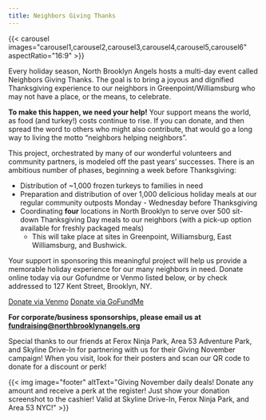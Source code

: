 ```yaml
---
title: Neighbors Giving Thanks
---
```


{{< carousel images="carousel1,carousel2,carousel3,carousel4,carousel5,carousel6" aspectRatio="16:9" >}}

Every holiday season, North Brooklyn Angels hosts a multi-day event called Neighbors Giving Thanks. The goal is to bring a joyous and dignified Thanksgiving experience to our neighbors in Greenpoint/Williamsburg who may not have a place, or the means, to celebrate. 

**To make this happen, we need your help!** Your support means the world, as food (and turkey!) costs continue to rise. If you can donate, and then spread the word to others who might also contribute, that would go a long way to living the motto “neighbors helping neighbors”.

This project, orchestrated by many of our wonderful volunteers and community partners, is modeled off the past years’ successes. There is an ambitious number of phases, beginning a week before Thanksgiving:

* Distribution of ~1,000 frozen turkeys to families in need
* Preparation and distribution of over 1,000 delicious holiday meals at our regular community outposts Monday - Wednesday before Thanksgiving
* Coordinating **four** locations in North Brooklyn to serve over 500 sit-down Thanksgiving Day meals to our neighbors (with a pick-up option available for freshly packaged meals)
  * This will take place at sites in Greenpoint, Williamsburg, East Williamsburg, and Bushwick.
  
Your support in sponsoring this meaningful project will help us provide a memorable holiday experience for our many neighbors in need. Donate online today via our Gofundme or Venmo listed below, or by check addressed to 127 Kent Street, Brooklyn, NY.

<div class="grid grid-cols-5 lg:grid-cols-7 gap-y-6 mt-2 mb-4">
    <a id="donate-button" href="https://venmo.com/northbrooklynangels" class="col-span-5 md:col-span-2 lg:col-span-3 w-full bg-blue hover:bg-darkblue active:bg-darkblue text-lg text-center px-4 py-4 rounded-md font-bold transition">Donate via Venmo</a>
    <a id="donate-button" href="https://www.gofundme.com/f/neighbors-giving-thanks-2023" class="col-span-5 md:col-span-2 md:col-span-3 md:col-start-4 lg:col-start-5 w-full bg-blue hover:bg-darkblue active:bg-darkblue text-lg text-center px-4 py-4 rounded-md font-bold transition">Donate via GoFundMe</a>
</div>

**For corporate/business sponsorships, please email us at fundraising@northbrooklynangels.org**

Special thanks to our friends at Ferox Ninja Park, Area 53 Adventure Park, and Skyline Drive-In for partnering with us for their Giving November campaign! When you visit, look for their posters and scan our QR code to donate for a discount or perk!

{{< img image="footer" altText="Giving November daily deals! Donate any amount and receive a perk at the register! Just show your donation screenshot to the cashier! Valid at Skyline Drive-In, Ferox Ninja Park, and Area 53 NYC!" >}}